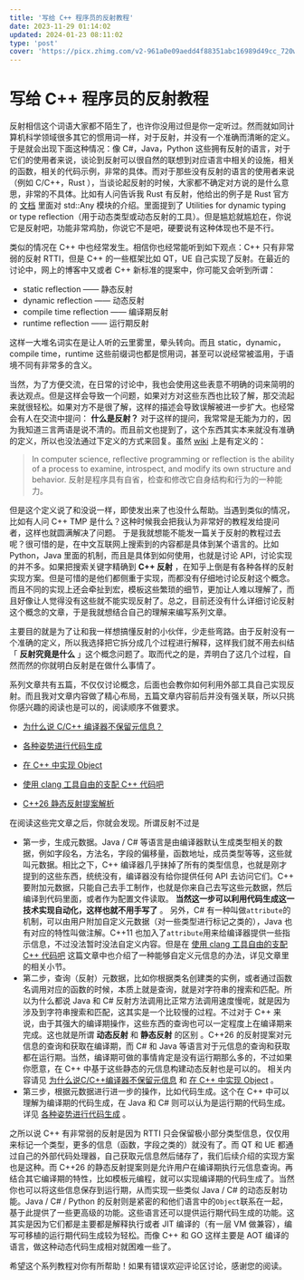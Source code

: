 ```yaml
---
title: '写给 C++ 程序员的反射教程'
date: 2023-11-29 01:14:02
updated: 2024-01-23 08:11:02
type: 'post'
cover: 'https://picx.zhimg.com/v2-961a0e09aedd4f88351abc16989d49cc_720w.jpg?source=172ae18b'
---
```

# 写给 C++ 程序员的反射教程



反射相信这个词语大家都不陌生了，也许你没用过但是你一定听过。然而就如同计算机科学领域很多其它的惯用词一样，对于反射，并没有一个准确而清晰的定义。于是就会出现下面这种情况：像 C#，Java，Python 这些拥有反射的语言，对于它们的使用者来说，谈论到反射可以很自然的联想到对应语言中相关的设施，相关的函数，相关的代码示例，非常的具体。而对于那些没有反射的语言的使用者来说（例如 C/C++，Rust ），当谈论起反射的时候，大家都不确定对方说的是什么意思，非常的不具体。比如有人问告诉我 Rust 有反射，他给出的例子是 Rust 官方的 [文档](https://doc.rust-lang.org/stable/std/any/index.html) 里面对 std::Any 模块的介绍。里面提到了 Utilities for dynamic typing or type reflection（用于动态类型或动态反射的工具）。但是尴尬就尴尬在，你说它是反射吧，功能非常鸡肋，你说它不是吧，硬要说有这种体现也不是不行。

类似的情况在 C++ 中也经常发生。相信你也经常能听到如下观点：C++ 只有非常弱的反射 RTTI，但是 C++ 的一些框架比如 QT，UE 自己实现了反射。在最近的讨论中，网上的博客中又或者 C++ 新标准的提案中，你可能又会听到所谓：

- static reflection —— 静态反射
- dynamic reflection —— 动态反射
- compile time reflection —— 编译期反射
- runtime reflection —— 运行期反射


这样一大堆名词实在是让人听的云里雾里，晕头转向。而且 static，dynamic，compile time，runtime 这些前缀词也都是惯用词，甚至可以说经常被滥用，于语境不同有非常多的含义。

当然，为了方便交流，在日常的讨论中，我也会使用这些表意不明确的词来简明的表达观点。但是这样会导致一个问题，如果对方对这些东西也比较了解，那交流起来就很轻松。如果对方不是很了解，这样的描述会导致误解被进一步扩大。也经常会有人在交流中提问： **什么是反射？** 对于这样的提问，我常常是无能为力的，因为我知道三言两语是说不清的。而且前文也提到了，这个东西其实本来就没有准确的定义，所以也没法通过下定义的方式来回复。虽然 [wiki](https://en.wikipedia.org/wiki/Reflective_programming) 上是有定义的：

>  In computer science, reflective programming or reflection is the ability of a process to examine, introspect, and modify its own structure and behavior. 反射是程序具有自省，检查和修改它自身结构和行为的一种能力。

但是这个定义说了和没说一样，即使发出来了也没什么帮助。当遇到类似的情况，比如有人问 C++ TMP 是什么？这种时候我会把我认为非常好的教程发给提问者，这样也就圆满解决了问题。 于是我就想能不能发一篇关于反射的教程过去呢？很可惜的是，在中文互联网上搜索到的内容都是具体到某个语言的。比如 Python，Java 里面的机制，而且是具体到如何使用，也就是讨论 API，讨论实现的并不多。如果把搜索关键字精确到  **C++ 反射** ，在知乎上倒是有各种各样的反射实现方案。但是可惜的是他们都侧重于实现，而都没有仔细地讨论反射这个概念。而且不同的实现上还会牵扯到宏，模板这些繁琐的细节，更加让人难以理解了，而且好像让人觉得没有这些就不能实现反射了。总之，目前还没有什么详细讨论反射这个概念的文章，于是我就想结合自己的理解来编写系列文章。

主要目的就是为了让和我一样想搞懂反射的小伙伴，少走些弯路。由于反射没有一个准确的定义，所以我选择把它拆分成几个过程进行解释，这样我们就不用去纠结「 **反射究竟是什么** 」这个概念问题了。取而代之的是，弄明白了这几个过程，自然而然的你就明白反射是在做什么事情了。

系列文章共有五篇，不仅仅讨论概念，后面也会教你如何利用外部工具自己实现反射。而且我对文章内容做了精心布局，五篇文章内容前后并没有强关联，所以只挑你感兴趣的阅读也是可以的，阅读顺序不做要求。

 - [为什么说 C/C++ 编译器不保留元信息？](https://16bit-ykiko.github.io/about-me/670190357)

 - [各种姿势进行代码生成](https://16bit-ykiko.github.io/about-me/669359855)

 - [在 C++ 中实现 Object](https://16bit-ykiko.github.io/about-me/670191053)

 - [使用 clang 工具自由的支配 C++ 代码吧](https://16bit-ykiko.github.io/about-me/669360731)

 - [C++26 静态反射提案解析](https://16bit-ykiko.github.io/about-me/661692275)

在阅读这些完文章之后，你就会发现。所谓反射不过是

- 第一步，生成元数据。Java / C# 等语言是由编译器默认生成类型相关的数据，例如字段名，方法名，字段的偏移量，函数地址，成员类型等等，这些就叫元数据。相比之下，C++ 编译器几乎抹掉了所有的类型信息，也就是刚才提到的这些东西，统统没有，编译器没有给你提供任何 API 去访问它们。C++ 要附加元数据，只能自己去手工制作，也就是你来自己去写这些元数据，然后编译到代码里面，或者作为配置文件读取。 **当然这一步可以利用代码生成这一技术实现自动化，这样也就不用手写了** 。 另外，C# 有一种叫做`attribute`的机制，可以由用户附加自定义元数据（对一些类型进行标记之类的），Java 也有对应的特性叫做注解。C++11 也加入了`attribute`用来给编译器提供一些指示信息，不过没法暂时没法自定义内容。但是在 [使用 clang 工具自由的支配 C++ 代码吧](https://16bit-ykiko.github.io/about-me/669360731) 这篇文章中也介绍了一种能够自定义元信息的办法，详见文章里的相关小节。
- 第二步，查询（反射）元数据，比如你根据类名创建类的实例，或者通过函数名调用对应的函数的时候，本质上就是查询，就是对字符串的搜索和匹配。所以为什么都说 Java 和 C# 反射方法调用比正常方法调用速度慢呢，就是因为涉及到字符串搜索和匹配，这其实是一个比较慢的过程。不过对于 C++ 来说，由于其强大的编译期操作，这些东西的查询也可以一定程度上在编译期来完成。这也就是所谓 **动态反射** 和 **静态反射** 的区别 。C++26 的反射提案对元信息的查询和获取在编译期，而 C# 和 Java 等语言对于元信息的查询和获取都在运行期。当然，编译期可做的事情肯定是没有运行期那么多的，不过如果你愿意，在 C++ 中基于这些静态的元信息构建动态反射也是可以的。 相关内容请见 [为什么说C/C++编译器不保留元信息](https://16bit-ykiko.github.io/about-me/670190357) 和 [在 C++ 中实现 Object](https://16bit-ykiko.github.io/about-me/670191053) 。
- 第三步，根据元数据进行进一步的操作，比如代码生成。这个在 C++ 中可以理解为编译期的代码生成，在 Java 和 C# 则可以认为是运行期的代码生成。详见 [各种姿势进行代码生成](https://16bit-ykiko.github.io/about-me/669359855) 。


之所以说 C++ 有非常弱的反射是因为 RTTI 只会保留极小部分类型信息，仅仅用来标记一个类型，更多的信息（函数，字段之类的）就没有了。而 QT 和 UE 都通过自己的外部代码处理器，自己获取元信息然后储存了，我们后续介绍的实现方案也是这种。而 C++26 的静态反射提案则是允许用户在编译期执行元信息查询。再结合其它编译期的特性，比如模板元编程，就可以实现编译期的代码生成了。当然你也可以将这些信息保存到运行期，从而实现一些类似 Java / C# 的动态反射功能。Java / C# / Python 的反射则是紧密的和他们语言中的`Object`联系在一起，基于此提供了一些更高级的功能。这些语言还可以提供运行期代码生成的功能。这其实是因为它们都是主要都是解释执行或者 JIT 编译的（有一层 VM 做兼容），编写可移植的运行期代码生成较为轻松。而像 C++ 和 GO 这样主要是 AOT 编译的语言，做这种动态代码生成相对就困难一些了。

希望这个系列教程对你有所帮助！如果有错误欢迎评论区讨论，感谢您的阅读。